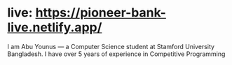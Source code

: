 # live: https://pioneer-bank-live.netlify.app/

I am Abu Younus — a Computer Science student at Stamford University Bangladesh. I have over 5 years of experience in Competitive Programming

